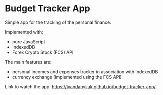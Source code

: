 # Budget Tracker App
Simple app for the tracking of the personal finance.

Implemented with:
- pure JavaScript
- IndexedDB
- Forex Crypto Stock (FCS) API

The main features are:
- personal incomes and expenses tracker in association with IndexedDB
- currency exchange (implemented using the FCS API)

Link to watch the app: 
https://ivandanyliuk.github.io/budget-tracker-app/
